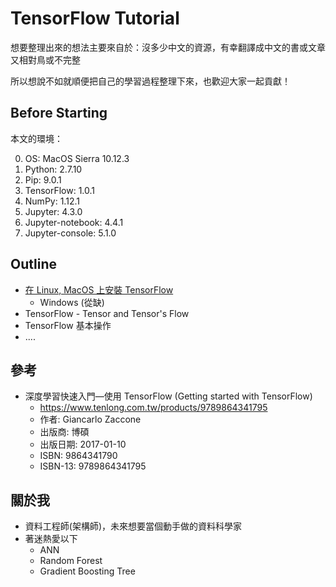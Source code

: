 # TensorFlow Tutorial

想要整理出來的想法主要來自於：沒多少中文的資源，有幸翻譯成中文的書或文章又相對鳥或不完整

所以想說不如就順便把自己的學習過程整理下來，也歡迎大家一起貢獻！

## Before Starting

本文的環境：

0. OS: MacOS Sierra 10.12.3
1. Python: 2.7.10
2. Pip: 9.0.1
3. TensorFlow: 1.0.1
4. NumPy: 1.12.1
5. Jupyter: 4.3.0
6. Jupyter-notebook: 4.4.1
7. Jupyter-console: 5.1.0

## Outline

- [在 Linux, MacOS 上安裝 TensorFlow](/docs/lesson/installation-linux-macos.md)
  - Windows (從缺)
- TensorFlow - Tensor and Tensor's Flow
- TensorFlow 基本操作
- ....

## 參考

- 深度學習快速入門—使用 TensorFlow (Getting started with TensorFlow)
  - https://www.tenlong.com.tw/products/9789864341795
  - 作者: Giancarlo Zaccone
  - 出版商: 博碩
  - 出版日期: 2017-01-10
  - ISBN: 9864341790
  - ISBN-13: 9789864341795

## 關於我

- 資料工程師(架構師)，未來想要當個動手做的資料科學家
- 著迷熱愛以下
  - ANN
  - Random Forest
  - Gradient Boosting Tree
